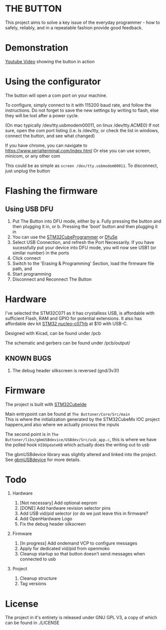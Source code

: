 # THE BUTTON

This project aims to solve a key issue of the everyday programmer - how to safely, reliably, and in a repeatable fashion provide good feedback.

# Demonstration

[Youtube Video](https://www.youtube.com/shorts/mlwx9P0IeXQ) showing the button in action

# Using the configurator

The button will open a com port on your machine.

To configure, simply connect to it with 115200 baud rate, and follow the instructions. Do not forget to save the new settings by writing to flash, else they will be lost after a power cycle.

(On mac typically /dev/tty.usbmodem00011, on linux /dev/tty.ACME0) 
If not sure, open the com port listing (i.e. ls /dev/tty, or check the list in windows, connect the button, and see what changed)

If you have chrome, you can navigate to https://www.serialterminal.com/index.html
Or else you can use screen, minicom, or any other com 

This could be as simple as `screen /dev/tty.usbmodem00011`. To disconnect, just unplug the button

# Flashing the firmware
## Using USB DFU

1. Put The Button into DFU mode, either by
	a. Fully pressing the button and then plugging it in, or
	b. Pressing the 'boot' button and then plugging it in
2. You can use the [STM32CubeProgrammer](https://www.st.com/en/development-tools/stm32cubeprog.html) or [DfuSe](https://www.st.com/en/development-tools/stsw-stm32080.html)
3. Select USB Connection, and refresh the Port Necessarily. If you have sucessfully put your device into DFU mode, you will now see USB1 (or similar number) in the ports
4. Click connect
5. Switch to the 'Erasing & Programming' Section, load the firmware file path, and
6. Start programming
7. Disconnect and Reconnect The Button 

# Hardware

I've selected the STM32C071 as it has crystalless USB, is affordable with sufficient Flash, RAM and GPIO for potential extensions. It also has affordable dev kit [STM32 nucleo-c071rb](https://www.st.com/en/evaluation-tools/nucleo-c071rb.html) at $10 with USB-C.

Designed with Kicad, can be found under /pcb

The schematic and gerbers can be found under /pcb/output/

## KNOWN BUGS
1. The debug header silkscreen is reversed (gnd/3v3!)

# Firmware

The project is built with [STM32CubeIde](https://www.st.com/en/development-tools/stsw-stm32080.html)

Main entrypoint can be found at `The Buttoner/Core/Src/main` \
This is where the initialization generated by the STM32CubeMx IOC project happens,and also where we actually process the inputs

The second point is in `The Buttoner/libs/gbmUSBdevice/USBdev/Src/usb_app.c`, this is where we have the polled hook `HIDUpdateKB` which actually does the writing out to usb 

The gbmUSBdevice library was slightly altered and linked into the project. See [gbmUSBdevice](https://github.com/gbm-ii/gbmUSBdevice) for more details.

# Todo

1. Hardware
	1. [Not necessary] Add optional eeprom
	1. [DONE] Add hardware revision selector pins
	1. Add USB vid/pid selector (or do we just leave this in firmware?
	1. Add OpenHardware Logo 
	1. Fix the debug header silkscreen

1. Firmware
	1. [In progress] Add ondemand VCP to configure messages
	1. Apply for dedicated vid/pid from openmoko
	1. Cleanup startup so that button doesn't send messages when connected to usb

1. Project
	1. Cleanup structure 
	1. Tag versions


# License
The project in it's entirety is released under GNU GPL V3, a copy of which can be found in ./LICENSE
